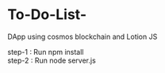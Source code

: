 # To-Do-List-
DApp using cosmos blockchain and Lotion JS

step-1 : Run npm install <br/>
step-2 : Run node server.js
